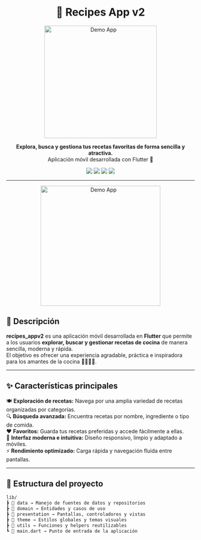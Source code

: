 <h1 align="center">🍳 Recipes App v2</h1>

<p align="center">
  <img src="https://firebasestorage.googleapis.com/v0/b/portafolio-dd96b.appspot.com/o/demo_app.gif?alt=media&token=f9ab0fae-26cf-4e20-bd46-63ca8efeb52d" alt="Demo App" width="300"/>
</p>

<p align="center">
  <b>Explora, busca y gestiona tus recetas favoritas de forma sencilla y atractiva.</b><br>
  Aplicación móvil desarrollada con Flutter 💙
</p>

<p align="center">
  <a href="https://flutter.dev/"><img src="https://img.shields.io/badge/Flutter-%2302569B.svg?style=for-the-badge&logo=Flutter&logoColor=white"/></a>
  <a href="https://dart.dev/"><img src="https://img.shields.io/badge/Dart-%230175C2.svg?style=for-the-badge&logo=dart&logoColor=white"/></a>
  <img src="https://img.shields.io/badge/Platform-Android%20|%20iOS-blue?style=for-the-badge"/>
  <img src="https://img.shields.io/github/license/andresflopaez1255/recipes_appv2?style=for-the-badge"/>
</p>

---

<p align="center">
  <img src="demo_app.gif" alt="Demo App" width="320" />
</p>


## 🧾 Descripción

**recipes_appv2** es una aplicación móvil desarrollada en **Flutter** que permite a los usuarios **explorar, buscar y gestionar recetas de cocina** de manera sencilla, moderna y rápida.  
El objetivo es ofrecer una experiencia agradable, práctica e inspiradora para los amantes de la cocina 👨‍🍳👩‍🍳.

---

## ✨ Características principales

🍽️ **Exploración de recetas:** Navega por una amplia variedad de recetas organizadas por categorías.  
🔍 **Búsqueda avanzada:** Encuentra recetas por nombre, ingrediente o tipo de comida.  
❤️ **Favoritos:** Guarda tus recetas preferidas y accede fácilmente a ellas.  
📱 **Interfaz moderna e intuitiva:** Diseño responsivo, limpio y adaptado a móviles.  
⚡ **Rendimiento optimizado:** Carga rápida y navegación fluida entre pantallas.

---

## 🧱 Estructura del proyecto

```bash
lib/
┣ 📂 data → Manejo de fuentes de datos y repositorios
┣ 📂 domain → Entidades y casos de uso
┣ 📂 presentation → Pantallas, controladores y vistas
┣ 📂 theme → Estilos globales y temas visuales
┣ 📂 utils → Funciones y helpers reutilizables
┗ 📄 main.dart → Punto de entrada de la aplicación
